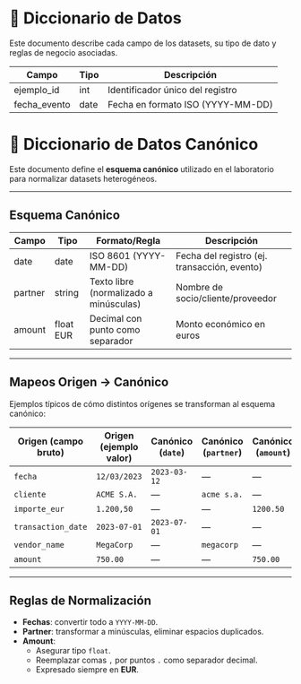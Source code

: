 # 📖 Diccionario de Datos

Este documento describe cada campo de los datasets, su tipo de dato y reglas de negocio asociadas.

| Campo        | Tipo       | Descripción                          |
|--------------|------------|--------------------------------------|
| ejemplo_id   | int        | Identificador único del registro     |
| fecha_evento | date       | Fecha en formato ISO (YYYY-MM-DD)    |

# 📖 Diccionario de Datos Canónico

Este documento define el **esquema canónico** utilizado en el laboratorio para normalizar datasets heterogéneos.

---

## Esquema Canónico

| Campo   | Tipo      | Formato/Regla                  | Descripción                                |
|---------|-----------|--------------------------------|--------------------------------------------|
| date    | date      | ISO 8601 (YYYY-MM-DD)          | Fecha del registro (ej. transacción, evento)|
| partner | string    | Texto libre (normalizado a minúsculas) | Nombre de socio/cliente/proveedor |
| amount  | float EUR | Decimal con punto como separador | Monto económico en euros                   |

---

## Mapeos Origen → Canónico

Ejemplos típicos de cómo distintos orígenes se transforman al esquema canónico:

| Origen (campo bruto) | Origen (ejemplo valor) | Canónico (`date`) | Canónico (`partner`) | Canónico (`amount`) |
|-----------------------|------------------------|-------------------|----------------------|---------------------|
| `fecha`              | `12/03/2023`          | `2023-03-12`      | —                    | —                   |
| `cliente`            | `ACME S.A.`           | —                 | `acme s.a.`          | —                   |
| `importe_eur`        | `1.200,50`            | —                 | —                    | `1200.50`           |
| `transaction_date`   | `2023-07-01`          | `2023-07-01`      | —                    | —                   |
| `vendor_name`        | `MegaCorp`            | —                 | `megacorp`           | —                   |
| `amount`             | `750.00`              | —                 | —                    | `750.00`            |

---

## Reglas de Normalización

- **Fechas**: convertir todo a `YYYY-MM-DD`.  
- **Partner**: transformar a minúsculas, eliminar espacios duplicados.  
- **Amount**:  
  - Asegurar tipo `float`.  
  - Reemplazar comas `,` por puntos `.` como separador decimal.  
  - Expresado siempre en **EUR**.  

